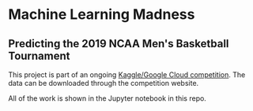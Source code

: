 # Machine Learning Madness
## Predicting the 2019 NCAA Men's Basketball Tournament

This project is part of an ongoing [Kaggle/Google Cloud competition](https://www.kaggle.com/c/mens-machine-learning-competition-2019). The data can be downloaded through the competition website.

All of the work is shown in the Jupyter notebook in this repo.

